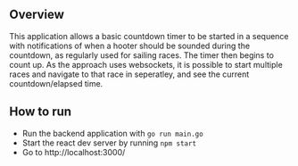 ## Overview
This application allows a basic countdown timer to be started in a sequence with notifications of when a hooter should be sounded during the countdown, as regularly used for sailing races. The timer then begins to count up. As the approach uses websockets, it is possible to start multiple races and navigate to that race in seperatley, and see the current countdown/elapsed time.

## How to run
- Run the backend application with `go run main.go`
- Start the react dev server by running `npm start`
- Go to http://localhost:3000/
